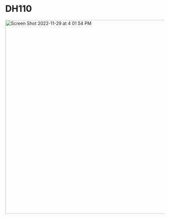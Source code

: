 # DH110

<img width="617" alt="Screen Shot 2022-11-29 at 4 01 54 PM" src="https://user-images.githubusercontent.com/100739150/204675229-f55fae4d-470a-4215-bb31-320ac99f21df.png">
